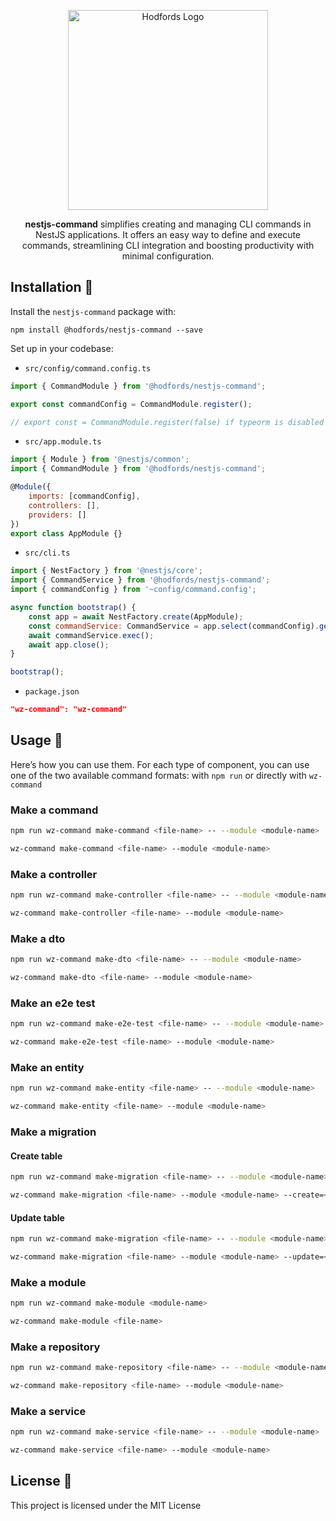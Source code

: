 <p align="center">
  <a href="http://opensource.hodfords.uk" target="blank"><img src="https://opensource.hodfords.uk/img/logo.svg" width="320" alt="Hodfords Logo" /></a>
</p>

<p align="center"> <b>nestjs-command</b> simplifies creating and managing CLI commands in NestJS applications. It offers an easy way to define and execute commands, streamlining CLI integration and boosting productivity with minimal configuration.</p>

## Installation 🤖

Install the `nestjs-command` package with:

```
npm install @hodfords/nestjs-command --save
```

Set up in your codebase:

-   `src/config/command.config.ts`

```javascript
import { CommandModule } from '@hodfords/nestjs-command';

export const commandConfig = CommandModule.register();

// export const = CommandModule.register(false) if typeorm is disabled
```

-   `src/app.module.ts`

```javascript
import { Module } from '@nestjs/common';
import { CommandModule } from '@hodfords/nestjs-command';

@Module({
    imports: [commandConfig],
    controllers: [],
    providers: []
})
export class AppModule {}
```

-   `src/cli.ts`

```javascript
import { NestFactory } from '@nestjs/core';
import { CommandService } from '@hodfords/nestjs-command';
import { commandConfig } from '~config/command.config';

async function bootstrap() {
    const app = await NestFactory.create(AppModule);
    const commandService: CommandService = app.select(commandConfig).get(CommandService, { strict: true });
    await commandService.exec();
    await app.close();
}

bootstrap();
```

-   `package.json`

```json
"wz-command": "wz-command"
```

## Usage 🚀

Here’s how you can use them. For each type of component, you can use one of the two available command formats: with `npm run` or directly with `wz-command`

### Make a command

```bash
npm run wz-command make-command <file-name> -- --module <module-name>
```

```bash
wz-command make-command <file-name> --module <module-name>
```

### Make a controller

```bash
npm run wz-command make-controller <file-name> -- --module <module-name>
```

```bash
wz-command make-controller <file-name> --module <module-name>
```

### Make a dto

```bash
npm run wz-command make-dto <file-name> -- --module <module-name>
```

```bash
wz-command make-dto <file-name> --module <module-name>
```

### Make an e2e test

```bash
npm run wz-command make-e2e-test <file-name> -- --module <module-name>
```

```bash
wz-command make-e2e-test <file-name> --module <module-name>
```

### Make an entity

```bash
npm run wz-command make-entity <file-name> -- --module <module-name>
```

```bash
wz-command make-entity <file-name> --module <module-name>
```

### Make a migration

#### Create table

```bash
npm run wz-command make-migration <file-name> -- --module <module-name> --create=<entity-name>
```

```bash
wz-command make-migration <file-name> --module <module-name> --create=<entity-name>
```

#### Update table

```bash
npm run wz-command make-migration <file-name> -- --module <module-name> --update=<entity-name>
```

```bash
wz-command make-migration <file-name> --module <module-name> --update=<entity-name>
```

### Make a module

```bash
npm run wz-command make-module <module-name>
```

```bash
wz-command make-module <file-name>
```

### Make a repository

```bash
npm run wz-command make-repository <file-name> -- --module <module-name>
```

```bash
wz-command make-repository <file-name> --module <module-name>
```

### Make a service

```bash
npm run wz-command make-service <file-name> -- --module <module-name>
```

```bash
wz-command make-service <file-name> --module <module-name>
```

## License 📝

This project is licensed under the MIT License
